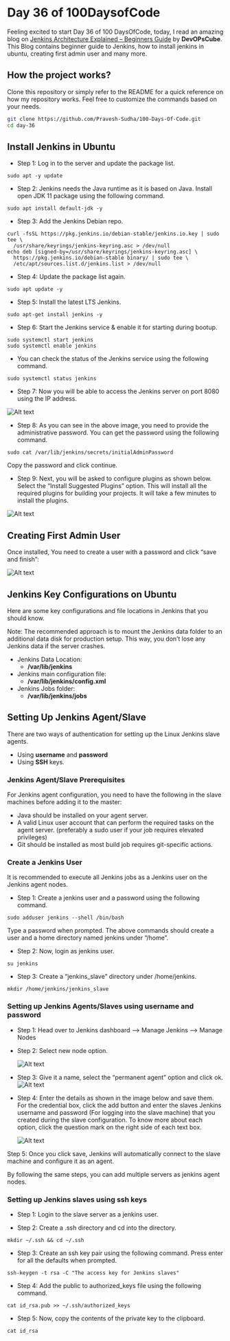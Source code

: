 # Day 36 of 100DaysofCode

Feeling excited to start Day 36 of 100 DaysOfCode, today, I read an amazing blog on [Jenkins Architecture Explained – Beginners Guide](https://devopscube.com/jenkins-architecture-explained/) by <b>DevOPsCube</b>. This Blog contains beginner guide to Jenkins, how to install jenkins in ubuntu, creating first admin user and many more.

## How the project works?

Clone this repository or simply refer to the README for a quick reference on how my repository works. Feel free to customize the commands based on your needs.

```bash
git clone https://github.com/Pravesh-Sudha/100-Days-Of-Code.git
cd day-36
```

## Install Jenkins in Ubuntu

- Step 1: Log in to the server and update the package list.

`sudo apt -y update`

- Step 2: Jenkins needs the Java runtime as it is based on Java. Install open JDK 11 package using the following command.

`sudo apt install default-jdk -y`

- Step 3: Add the Jenkins Debian repo.

```
curl -fsSL https://pkg.jenkins.io/debian-stable/jenkins.io.key | sudo tee \
  /usr/share/keyrings/jenkins-keyring.asc > /dev/null
echo deb [signed-by=/usr/share/keyrings/jenkins-keyring.asc] \
  https://pkg.jenkins.io/debian-stable binary/ | sudo tee \
  /etc/apt/sources.list.d/jenkins.list > /dev/null
```

- Step 4: Update the package list again.

`sudo apt update -y`

- Step 5: Install the latest LTS Jenkins.

`sudo apt-get install jenkins -y`

- Step 6: Start the Jenkins service & enable it for starting during bootup.

```
sudo systemctl start jenkins
sudo systemctl enable jenkins
```

- You can check the status of the Jenkins service using the following command.

`sudo systemctl status jenkins`

- Step 7: Now you will be able to access the Jenkins server on port 8080 using the IP address.

![Alt text](image.png)

- Step 8: As you can see in the above image, you need to provide the administrative password. You can get the password using the following command.

`sudo cat /var/lib/jenkins/secrets/initialAdminPassword`

Copy the password and click continue.

- Step 9: Next, you will be asked to configure plugins as shown below. Select the “Install Suggested Plugins” option. This will install all the required plugins for building your projects. It will take a few minutes to install the plugins.

![Alt text](image-1.png)

## Creating First Admin User

Once installed, You need to create a user with a password and click “save and finish”:

![Alt text](image-2.png)

## Jenkins Key Configurations on Ubuntu

Here are some key configurations and file locations in Jenkins that you should know.

Note: The recommended approach is to mount the Jenkins data folder to an additional data disk for production setup. This way, you don’t lose any Jenkins data if the server crashes.

- Jenkins Data Location:
    - <b>/var/lib/jenkins</b>
- Jenkins main configuration file:
    - <b>/var/lib/jenkins/config.xml</b>
- Jenkins Jobs folder:
    - <b>/var/lib/jenkins/jobs</b>

## Setting Up Jenkins Agent/Slave 

There are two ways of authentication for setting up the Linux Jenkins slave agents.

- Using **username** and **password**
- Using **SSH** keys.

### Jenkins Agent/Slave Prerequisites

For Jenkins agent configuration, you need to have the following in the slave machines before adding it to the master:

- Java should be installed on your agent server.
- A valid Linux user account that can perform the required tasks on the agent server. (preferably a sudo user if your job requires elevated privileges)
- Git should be installed as most build job requires git-specific actions.

### Create a Jenkins User

It is recommended to execute all Jenkins jobs as a Jenkins user on the Jenkins agent nodes.

- Step 1: Create a jenkins user and a password using the following command.

`sudo adduser jenkins --shell /bin/bash`

Type a password when prompted. The above commands should create a user and a home directory named jenkins under “/home”.

- Step 2: Now, login as jenkins user.

`su jenkins`

- Step 3: Create a “jenkins_slave” directory under /home/jenkins.

`mkdir /home/jenkins/jenkins_slave`

### Setting up Jenkins Agents/Slaves using username and password

- Step 1: Head over to Jenkins dashboard –> Manage Jenkins –> Manage Nodes

- Step 2: Select new node option.

    ![Alt text](image-3.png)

- Step 3: Give it a name, select the “permanent agent” option and click ok.
    ![Alt text](image-4.png)

- Step 4: Enter the details as shown in the image below and save them. For the credential box, click the add button and enter the slaves Jenkins username and password (For logging into the slave machine) that you created during the slave configuration. To know more about each option, click the question mark on the right side of each text box.

    ![Alt text](image-5.png)

Step 5: Once you click save, Jenkins will automatically connect to the slave machine and configure it as an agent.

By following the same steps, you can add multiple servers as jenkins agent nodes.

### Setting up Jenkins slaves using ssh keys

- Step 1: Login to the slave server as a jenkins user.

- Step 2: Create a .ssh directory and cd into the directory.

`mkdir ~/.ssh && cd ~/.ssh`

- Step 3: Create an ssh key pair using the following command. Press enter for all the defaults when prompted.

`ssh-keygen -t rsa -C "The access key for Jenkins slaves"`

- Step 4: Add the public to authorized_keys file using the following command.

`cat id_rsa.pub >> ~/.ssh/authorized_keys`

- Step 5: Now, copy the contents of the private key to the clipboard.

`cat id_rsa`
